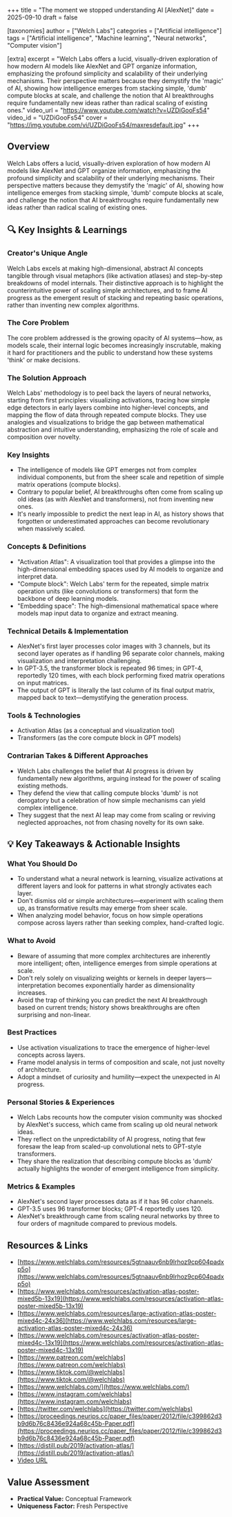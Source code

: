 +++
title = "The moment we stopped understanding AI [AlexNet]"
date = 2025-09-10
draft = false

[taxonomies]
author = ["Welch Labs"]
categories = ["Artificial intelligence"]
tags = ["Artificial intelligence", "Machine learning", "Neural networks", "Computer vision"]

[extra]
excerpt = "Welch Labs offers a lucid, visually-driven exploration of how modern AI models like AlexNet and GPT organize information, emphasizing the profound simplicity and scalability of their underlying mechanisms. Their perspective matters because they demystify the 'magic' of AI, showing how intelligence emerges from stacking simple, 'dumb' compute blocks at scale, and challenge the notion that AI breakthroughs require fundamentally new ideas rather than radical scaling of existing ones."
video_url = "https://www.youtube.com/watch?v=UZDiGooFs54"
video_id = "UZDiGooFs54"
cover = "https://img.youtube.com/vi/UZDiGooFs54/maxresdefault.jpg"
+++

## Overview

Welch Labs offers a lucid, visually-driven exploration of how modern AI models like AlexNet and GPT organize information, emphasizing the profound simplicity and scalability of their underlying mechanisms. Their perspective matters because they demystify the 'magic' of AI, showing how intelligence emerges from stacking simple, 'dumb' compute blocks at scale, and challenge the notion that AI breakthroughs require fundamentally new ideas rather than radical scaling of existing ones.

## 🔍 Key Insights & Learnings

### Creator's Unique Angle
Welch Labs excels at making high-dimensional, abstract AI concepts tangible through visual metaphors (like activation atlases) and step-by-step breakdowns of model internals. Their distinctive approach is to highlight the counterintuitive power of scaling simple architectures, and to frame AI progress as the emergent result of stacking and repeating basic operations, rather than inventing new complex algorithms.

### The Core Problem
The core problem addressed is the growing opacity of AI systems—how, as models scale, their internal logic becomes increasingly inscrutable, making it hard for practitioners and the public to understand how these systems 'think' or make decisions.

### The Solution Approach
Welch Labs' methodology is to peel back the layers of neural networks, starting from first principles: visualizing activations, tracing how simple edge detectors in early layers combine into higher-level concepts, and mapping the flow of data through repeated compute blocks. They use analogies and visualizations to bridge the gap between mathematical abstraction and intuitive understanding, emphasizing the role of scale and composition over novelty.

### Key Insights
- The intelligence of models like GPT emerges not from complex individual components, but from the sheer scale and repetition of simple matrix operations (compute blocks).
- Contrary to popular belief, AI breakthroughs often come from scaling up old ideas (as with AlexNet and transformers), not from inventing new ones.
- It's nearly impossible to predict the next leap in AI, as history shows that forgotten or underestimated approaches can become revolutionary when massively scaled.

### Concepts & Definitions
- "Activation Atlas": A visualization tool that provides a glimpse into the high-dimensional embedding spaces used by AI models to organize and interpret data.
- "Compute block": Welch Labs' term for the repeated, simple matrix operation units (like convolutions or transformers) that form the backbone of deep learning models.
- "Embedding space": The high-dimensional mathematical space where models map input data to organize and extract meaning.

### Technical Details & Implementation
- AlexNet's first layer processes color images with 3 channels, but its second layer operates as if handling 96 separate color channels, making visualization and interpretation challenging.
- In GPT-3.5, the transformer block is repeated 96 times; in GPT-4, reportedly 120 times, with each block performing fixed matrix operations on input matrices.
- The output of GPT is literally the last column of its final output matrix, mapped back to text—demystifying the generation process.

### Tools & Technologies
- Activation Atlas (as a conceptual and visualization tool)
- Transformers (as the core compute block in GPT models)

### Contrarian Takes & Different Approaches
- Welch Labs challenges the belief that AI progress is driven by fundamentally new algorithms, arguing instead for the power of scaling existing methods.
- They defend the view that calling compute blocks 'dumb' is not derogatory but a celebration of how simple mechanisms can yield complex intelligence.
- They suggest that the next AI leap may come from scaling or reviving neglected approaches, not from chasing novelty for its own sake.

## 💡 Key Takeaways & Actionable Insights

### What You Should Do
- To understand what a neural network is learning, visualize activations at different layers and look for patterns in what strongly activates each layer.
- Don't dismiss old or simple architectures—experiment with scaling them up, as transformative results may emerge from sheer scale.
- When analyzing model behavior, focus on how simple operations compose across layers rather than seeking complex, hand-crafted logic.

### What to Avoid
- Beware of assuming that more complex architectures are inherently more intelligent; often, intelligence emerges from simple operations at scale.
- Don't rely solely on visualizing weights or kernels in deeper layers—interpretation becomes exponentially harder as dimensionality increases.
- Avoid the trap of thinking you can predict the next AI breakthrough based on current trends; history shows breakthroughs are often surprising and non-linear.

### Best Practices
- Use activation visualizations to trace the emergence of higher-level concepts across layers.
- Frame model analysis in terms of composition and scale, not just novelty of architecture.
- Adopt a mindset of curiosity and humility—expect the unexpected in AI progress.

### Personal Stories & Experiences
- Welch Labs recounts how the computer vision community was shocked by AlexNet's success, which came from scaling up old neural network ideas.
- They reflect on the unpredictability of AI progress, noting that few foresaw the leap from scaled-up convolutional nets to GPT-style transformers.
- They share the realization that describing compute blocks as 'dumb' actually highlights the wonder of emergent intelligence from simplicity.

### Metrics & Examples
- AlexNet's second layer processes data as if it has 96 color channels.
- GPT-3.5 uses 96 transformer blocks; GPT-4 reportedly uses 120.
- AlexNet's breakthrough came from scaling neural networks by three to four orders of magnitude compared to previous models.

## Resources & Links

- [https://www.welchlabs.com/resources/5gtnaauv6nb9lrhoz9cp604padxp5o](https://www.welchlabs.com/resources/5gtnaauv6nb9lrhoz9cp604padxp5o)
- [https://www.welchlabs.com/resources/activation-atlas-poster-mixed5b-13x19](https://www.welchlabs.com/resources/activation-atlas-poster-mixed5b-13x19)
- [https://www.welchlabs.com/resources/large-activation-atlas-poster-mixed4c-24x36](https://www.welchlabs.com/resources/large-activation-atlas-poster-mixed4c-24x36)
- [https://www.welchlabs.com/resources/activation-atlas-poster-mixed4c-13x19](https://www.welchlabs.com/resources/activation-atlas-poster-mixed4c-13x19)
- [https://www.patreon.com/welchlabs](https://www.patreon.com/welchlabs)
- [https://www.tiktok.com/@welchlabs](https://www.tiktok.com/@welchlabs)
- [https://www.welchlabs.com/](https://www.welchlabs.com/)
- [https://www.instagram.com/welchlabs](https://www.instagram.com/welchlabs)
- [https://twitter.com/welchlabs](https://twitter.com/welchlabs)
- [https://proceedings.neurips.cc/paper_files/paper/2012/file/c399862d3b9d6b76c8436e924a68c45b-Paper.pdf](https://proceedings.neurips.cc/paper_files/paper/2012/file/c399862d3b9d6b76c8436e924a68c45b-Paper.pdf)
- [https://distill.pub/2019/activation-atlas/](https://distill.pub/2019/activation-atlas/)
- [Video URL](https://www.youtube.com/watch?v=UZDiGooFs54)

## Value Assessment
- **Practical Value:** Conceptual Framework
- **Uniqueness Factor:** Fresh Perspective


